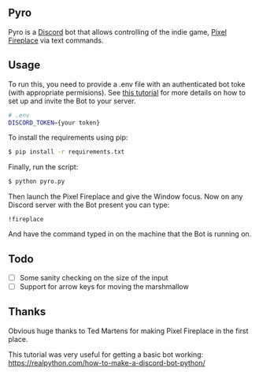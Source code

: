 Pyro
----

Pyro is a [Discord](https://discord.com/) bot that allows controlling of the indie game, [Pixel Fireplace](https://hammertail.itch.io/pixel-fireplace) via text commands.

Usage
-----

To run this, you need to provide a .env file with an authenticated bot toke (with appropriate permisions). See [this tutorial](https://realpython.com/how-to-make-a-discord-bot-python/) for more details on how to set up and invite the Bot to your server.


```bash
# .env
DISCORD_TOKEN={your token}
```

To install the requirements using pip:

```bash
$ pip install -r requirements.txt
```

Finally, run the script:

```bash
$ python pyro.py
```

Then launch the Pixel Fireplace and give the Window focus. Now on any Discord server with the Bot present you can type:

```
!fireplace
```

And have the command typed in on the machine that the Bot is running on.

Todo
----

- [ ] Some sanity checking on the size of the input
- [ ] Support for arrow keys for moving the marshmallow

Thanks
------

Obvious huge thanks to Ted Martens for making Pixel Fireplace in the first place.

This tutorial was very useful for getting a basic bot working:
https://realpython.com/how-to-make-a-discord-bot-python/
